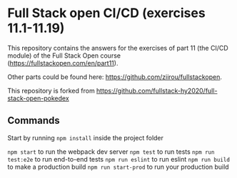 # Full Stack open CI/CD (exercises 11.1-11.19)

This repository contains the answers for the exercises of part 11 (the CI/CD module)
of the Full Stack Open course (https://fullstackopen.com/en/part11).

Other parts could be found here: https://github.com/ziirou/fullstackopen.

This repository is forked from https://github.com/fullstack-hy2020/full-stack-open-pokedex

## Commands

Start by running `npm install` inside the project folder

`npm start` to run the webpack dev server
`npm test` to run tests
`npm run test:e2e` to run end-to-end tests
`npm run eslint` to run eslint
`npm run build` to make a production build
`npm run start-prod` to run your production build
